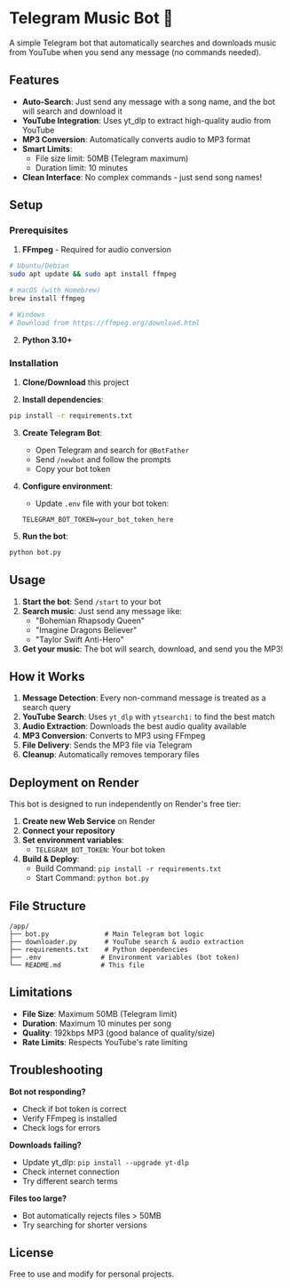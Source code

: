 # Telegram Music Bot 🎵

A simple Telegram bot that automatically searches and downloads music from YouTube when you send any message (no commands needed).

## Features

- **Auto-Search**: Just send any message with a song name, and the bot will search and download it
- **YouTube Integration**: Uses yt_dlp to extract high-quality audio from YouTube
- **MP3 Conversion**: Automatically converts audio to MP3 format
- **Smart Limits**: 
  - File size limit: 50MB (Telegram maximum)
  - Duration limit: 10 minutes
- **Clean Interface**: No complex commands - just send song names!

## Setup

### Prerequisites

1. **FFmpeg** - Required for audio conversion
```bash
# Ubuntu/Debian
sudo apt update && sudo apt install ffmpeg

# macOS (with Homebrew)
brew install ffmpeg

# Windows
# Download from https://ffmpeg.org/download.html
```

2. **Python 3.10+**

### Installation

1. **Clone/Download** this project

2. **Install dependencies**:
```bash
pip install -r requirements.txt
```

3. **Create Telegram Bot**:
   - Open Telegram and search for `@BotFather`
   - Send `/newbot` and follow the prompts
   - Copy your bot token

4. **Configure environment**:
   - Update `.env` file with your bot token:
   ```
   TELEGRAM_BOT_TOKEN=your_bot_token_here
   ```

5. **Run the bot**:
```bash
python bot.py
```

## Usage

1. **Start the bot**: Send `/start` to your bot
2. **Search music**: Just send any message like:
   - "Bohemian Rhapsody Queen"
   - "Imagine Dragons Believer"  
   - "Taylor Swift Anti-Hero"
3. **Get your music**: The bot will search, download, and send you the MP3!

## How it Works

1. **Message Detection**: Every non-command message is treated as a search query
2. **YouTube Search**: Uses `yt_dlp` with `ytsearch1:` to find the best match
3. **Audio Extraction**: Downloads the best audio quality available
4. **MP3 Conversion**: Converts to MP3 using FFmpeg
5. **File Delivery**: Sends the MP3 file via Telegram
6. **Cleanup**: Automatically removes temporary files

## Deployment on Render

This bot is designed to run independently on Render's free tier:

1. **Create new Web Service** on Render
2. **Connect your repository**
3. **Set environment variables**:
   - `TELEGRAM_BOT_TOKEN`: Your bot token
4. **Build & Deploy**:
   - Build Command: `pip install -r requirements.txt`
   - Start Command: `python bot.py`

## File Structure

```
/app/
├── bot.py              # Main Telegram bot logic
├── downloader.py       # YouTube search & audio extraction
├── requirements.txt    # Python dependencies
├── .env               # Environment variables (bot token)
└── README.md          # This file
```

## Limitations

- **File Size**: Maximum 50MB (Telegram limit)
- **Duration**: Maximum 10 minutes per song
- **Quality**: 192kbps MP3 (good balance of quality/size)
- **Rate Limits**: Respects YouTube's rate limiting

## Troubleshooting

**Bot not responding?**
- Check if bot token is correct
- Verify FFmpeg is installed
- Check logs for errors

**Downloads failing?**
- Update yt_dlp: `pip install --upgrade yt-dlp`
- Check internet connection
- Try different search terms

**Files too large?**
- Bot automatically rejects files > 50MB
- Try searching for shorter versions

## License

Free to use and modify for personal projects.